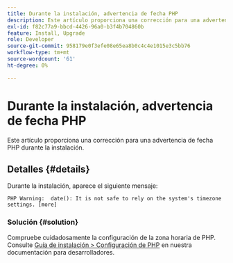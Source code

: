 ```yaml
---
title: Durante la instalación, advertencia de fecha PHP
description: Este artículo proporciona una corrección para una advertencia de fecha PHP durante la instalación.
exl-id: f82c77a9-bbcd-4426-96a0-b3f4b704860b
feature: Install, Upgrade
role: Developer
source-git-commit: 958179e0f3efe08e65ea8b0c4c4e1015e3c5bb76
workflow-type: tm+mt
source-wordcount: '61'
ht-degree: 0%

---
```


# Durante la instalación, advertencia de fecha PHP

Este artículo proporciona una corrección para una advertencia de fecha PHP durante la instalación.

## Detalles {#details}

Durante la instalación, aparece el siguiente mensaje:

```text
PHP Warning:  date(): It is not safe to rely on the system's timezone settings. [more]
```

### Solución {#solution}

Compruebe cuidadosamente la configuración de la zona horaria de PHP. Consulte [Guía de instalación > Configuración de PHP](https://devdocs.magento.com/guides/v2.3/install-gde/prereq/php-settings.html) en nuestra documentación para desarrolladores.

